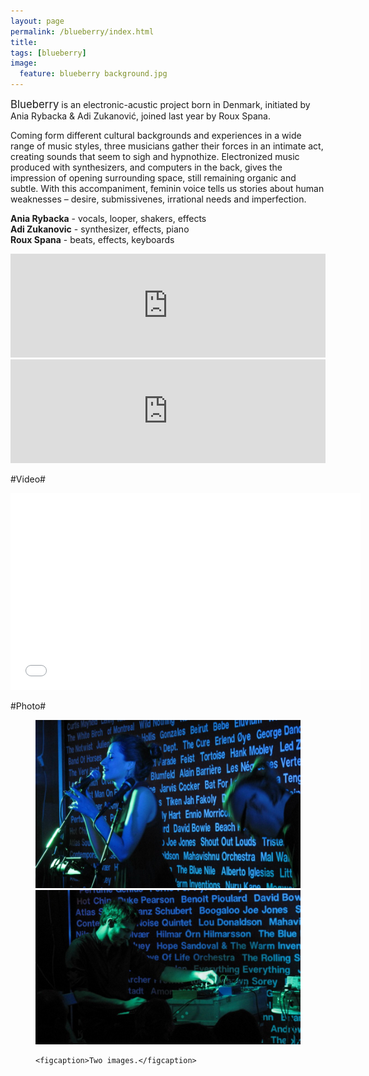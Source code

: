 ```yaml
---
layout: page
permalink: /blueberry/index.html
title:
tags: [blueberry]
image:
  feature: blueberry background.jpg
---
```


<big>Blueberry</big> is an electronic-acustic project born in Denmark, initiated by Ania Rybacka & Adi Zukanović, joined last year by Roux Spana.

Coming form different cultural backgrounds and experiences in a wide range of music styles, three musicians gather their forces in an intimate act, creating sounds that seem to sigh and hypnothize. Electronized music produced with synthesizers, and computers in the back, gives the impression of opening surrounding space, still remaining organic and subtle. With this accompaniment, feminin voice tells us stories about human weaknesses – desire, submissivenes, irrational needs and imperfection.

**Ania Rybacka** - vocals, looper, shakers, effects<br>
**Adi Zukanovic** - synthesizer, effects, piano<br>
**Roux Spana** - beats, effects, keyboards<br>



<iframe width="100%" height="166" scrolling="no" frameborder="no" src="https://w.soundcloud.com/player/?url=http%3A%2F%2Fapi.soundcloud.com%2Ftracks%2F63168675"></iframe>

<iframe width="100%" height="166" scrolling="no" frameborder="no" src="https://w.soundcloud.com/player/?url=http%3A%2F%2Fapi.soundcloud.com%2Ftracks%2F52809338"></iframe>


#Video#


<iframe width="560" height="315" src="//www.youtube.com/embed/duGxMlOpHQs" frameborder="0" allowfullscreen></iframe>


#Photo#


<figure class="half">
    <a href="/images/Mateusz Straszewski1.jpg"><img src="/images/Mateusz Straszewski1.jpg"></a>
    <a href="/images/mateusz straszewski2.jpg"><img src="/images/mateusz straszewski2.jpg"></a>

    <figcaption>Two images.</figcaption>
</figure>
